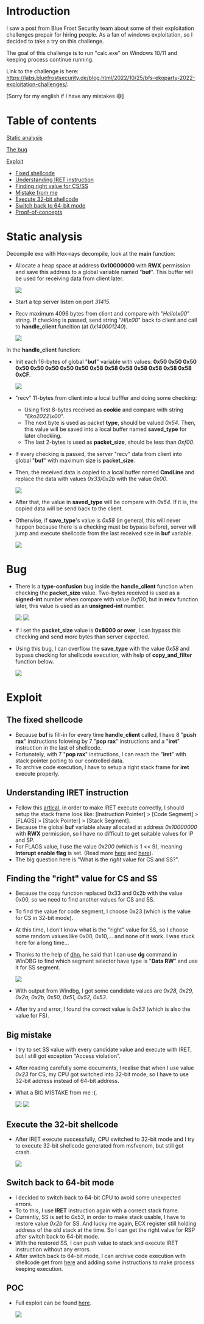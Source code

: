 # Introduction
I saw a post from Blue Frost Security team about some of their exploitation challenges prepair for hiring people. As a fan of windows exploitation, so I decided to take a try on this challenge.

The goal of this challenge is to run "calc.exe" on Windows 10/11 and keeping process continue running. 

Link to the challenge is here: https://labs.bluefrostsecurity.de/blog.html/2022/10/25/bfs-ekoparty-2022-exploitation-challenges/.

[Sorry for my english if I have any mistakes 😅]

# Table of contents
[Static analysis](https://github.com/tykawaii98/Writeups/tree/master/bfs-eko2022-challenge#static-analysis)

[The bug](https://github.com/tykawaii98/Writeups/tree/master/bfs-eko2022-challenge#bug)

[Exploit](https://github.com/tykawaii98/Writeups/tree/master/bfs-eko2022-challenge#exploit)

- [Fixed shellcode](https://github.com/tykawaii98/Writeups/tree/master/bfs-eko2022-challenge#the-fixed-shellcode)
- [Understanding IRET instruction](https://github.com/tykawaii98/Writeups/tree/master/bfs-eko2022-challenge#understanding-iret-instruction)
- [Finding right value for CS/SS](https://github.com/tykawaii98/Writeups/tree/master/bfs-eko2022-challenge#finding-the-right-value-for-cs-and-ss)
- [Mistake from me](https://github.com/tykawaii98/Writeups/tree/master/bfs-eko2022-challenge#big-mistake)
- [Execute 32-bit shellcode](https://github.com/tykawaii98/Writeups/tree/master/bfs-eko2022-challenge#execute-the-32-bit-shellcode)
- [Switch back to 64-bit mode](https://github.com/tykawaii98/Writeups/tree/master/bfs-eko2022-challenge#switch-back-to-64-bit-mode)
- [Proof-of-concepts](https://github.com/tykawaii98/Writeups/tree/master/bfs-eko2022-challenge#poc)

# Static analysis
Decompile exe with Hex-rays decompile, look at the **main** function:

- Allocate a heap space at address **0x10000000** with **RWX** permission and save this address to a global variable named "**buf**". 
This buffer will be used for receiving data from client later.

  ![](https://github.com/tykawaii98/Writeups/blob/master/bfs-eko2022-challenge/images/allocate.JPG)

- Start a tcp server listen on port *31415*. 
- Recv maximum 4096 bytes from client and compare with "*Hello\x00*" string. If checking is passed, send string "*Hi\x00*" back to client and call to **handle_client** funcition (at *0x140001240*).

  ![](https://github.com/tykawaii98/Writeups/blob/master/bfs-eko2022-challenge/images/pre_checking.JPG)

In the **handle_client** function:
- Init each 16-bytes of global "**buf**" variable with values: **0x50 0x50 0x50 0x50 0x50 0x50 0x50 0x50 0x58 0x58 0x58 0x58 0x58 0x58 0x58 0xCF**.

  ![](https://github.com/tykawaii98/Writeups/blob/master/bfs-eko2022-challenge/images/fill_in_buf.JPG)

- "recv" 11-bytes from client into a local bufffer and doing some checking:
  - Using first 8-bytes received as **cookie** and compare with string "*Eko2022\x00*".
  - The next byte is used as packet **type**, should be valued *0x54*. Then, this value will be saved into a local buffer named **saved_type** for later checking.
  - The last 2-bytes is used as **packet_size**, should be less than *0xf00*.
- If every checking is passed, the server "recv" data from client into global "**buf**" with maximum size is **packet_size**.
- Then, the received data is copied to a local buffer named **CmdLine** and replace the data with values *0x33/0x2b* with the value *0x00*.

  ![](https://github.com/tykawaii98/Writeups/blob/master/bfs-eko2022-challenge/images/check_format.JPG)

- After that, the value in **saved_type** will be compare with *0x54*. If it is, the copied data will be send back to the client. 
- Otherwise, if **save_type**'s value is *0x58* (in general, this will never happen because there is a checking must be bypass before), server will jump and execute shellcode from the last received size in **buf** variable.

  ![](https://github.com/tykawaii98/Writeups/blob/master/bfs-eko2022-challenge/images/check_type.JPG)

# Bug
- There is a **type-confusion** bug inside the **handle_client** function when checking the **packet_size** value. Two-bytes received is used as a **signed-int** number when compare with value *0xf00*, but in **recv** function later, this value is used as an **unsigned-int** number.

  ![](https://github.com/tykawaii98/Writeups/blob/master/bfs-eko2022-challenge/images/used_as_signed.JPG)
  ![](https://github.com/tykawaii98/Writeups/blob/master/bfs-eko2022-challenge/images/used_as_unsigned.JPG)
  
- If I set the **packet_size** value is **0x8000 or over**, I can bypass this checking and send more bytes than server expected. 
- Using this bug, I can overflow the **save_type** with the value *0x58* and bypass checking for shellcode execution, with help of **copy_and_filter** function below.

  ![](https://github.com/tykawaii98/Writeups/blob/master/bfs-eko2022-challenge/images/var_stack.JPG)

# Exploit
## The fixed shellcode
- Because **buf** is fill-in for every time **handle_client** called, I have 8 "**push rax**" instructions folowing by 7 "**pop rax**" instructions and a "**iret**" instruction in the last of shellcode.
- Fortunately, with 7 "**pop rax**" instructions, I can reach the "**iret**" with stack pointer poiting to our controlled data.
- To archive code execution, I have to setup a right stack frame for **iret** execute properly.

## Understanding **IRET** instruction
- Follow this [artical](http://jamesmolloy.co.uk/tutorial_html/10.-User%20Mode.html), in order to make IRET execute correctly, I should setup the stack frame look like: [Instruction Pointer] > [Code Segment] > [FLAGS] > [Stack Pointer] > [Stack Segment]. 
- Because the global **buf** variable alway allocated at address *0x10000000* with **RWX** permission, so I have no difficult to get suitable values for IP and SP.
- For FLAGS value, I use the value *0x200* (which is 1 << 9), meaning **Interupt enable flag** is set. (Read more [here](https://mudongliang.github.io/x86/html/file_module_x86_id_145.html) and [here](https://en.wikipedia.org/wiki/FLAGS_register)).
- The big question here is "What is the *right* value for CS and SS?".

## Finding the "right" value for CS and SS
- Because the copy function replaced 0x33 and 0x2b with the value 0x00, so we need to find another values for CS and SS.
- To find the value for code segment, I choose 0x23 (which is the value for CS in 32-bit mode).
- At this time, I don't know what is the "right" value for SS, so I choose some random values like 0x00, 0x10,... and none of it work. I was stuck here for a long time...
- Thanks to the help of [dhn](https://twitter.com/dhn_), he said that I can use **dg** command in WinDBG to find which segment selector have type is "**Data RW**" and use it for SS segment. 

  ![](https://github.com/tykawaii98/Writeups/blob/master/bfs-eko2022-challenge/images/dhn_help.JPG)
  
- With output from Windbg, I got some candidate values are *0x28, 0x29, 0x2a, 0x2b, 0x50, 0x51, 0x52, 0x53*.
- After try and error, I found the correct value is *0x53* (which is also the value for FS).

## Big mistake
- I try to set SS value with every candidate value and execute with IRET, but I still got exception "Access violation".
- After reading carefully some documents, I realise that when I use value *0x23* for CS, my CPU got switched into 32-bit mode, so I have to use 32-bit address instead of 64-bit address. 
- What a BIG MISTAKE from me :(.

  ![](https://github.com/tykawaii98/Writeups/blob/master/bfs-eko2022-challenge/images/failed_stack.jpg)
  ![](https://github.com/tykawaii98/Writeups/blob/master/bfs-eko2022-challenge/images/exception.jpg)
  
## Execute the 32-bit shellcode
- After IRET execute successfully, CPU switched to 32-bit mode and I try to execute 32-bit shellcode generated from msfvenom, but still got crash.

  ![](https://github.com/tykawaii98/Writeups/blob/master/bfs-eko2022-challenge/images/sc32_fail.JPG)

## Switch back to 64-bit mode
- I decided to switch back to 64-bit CPU to avoid some unexpected errors.
- To to this, I use **IRET** instruction again with a correct stack frame.
- Currently, SS is set to *0x53*, in order to make stack usable, I have to restore value *0x2b* for SS. And lucky me again, ECX register still holding address of the old stack at the time. So I can get the right value for RSP after switch back to 64-bit mode.
- With the restored SS, I can push value to stack and execute IRET instruction without any errors.
- After switch back to 64-bit mode, I can archive code execution with shellcode get from [here](https://www.exploit-db.com/shellcodes/49819) and adding some instructions to make process keeping execution.

## POC
- Full exploit can be found [here](https://github.com/tykawaii98/Writeups/blob/master/bfs-eko2022-challenge/sol.py).

  ![](https://github.com/tykawaii98/Writeups/blob/master/bfs-eko2022-challenge/images/poc.JPG)
